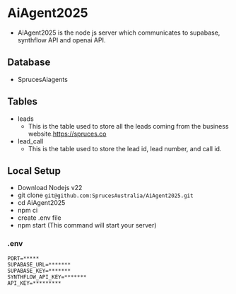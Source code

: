 # AiAgent2025 
- AiAgent2025 is the node js server which communicates to supabase, synthflow API and openai API.

## Database
- SprucesAiagents

## Tables
- leads
  - This is the table used to store all the leads coming from the business website.https://spruces.co
- lead_call
  - This is the table used to store the lead id, lead number, and call id. 

## Local Setup
- Download Nodejs v22
- git clone `git@github.com:SprucesAustralia/AiAgent2025.git`
- cd AiAgent2025
- npm ci
- create .env file
- npm start (This command will start your server)

### .env
```
PORT=*****
SUPABASE_URL=*******
SUPABASE_KEY=*******
SYNTHFLOW_API_KEY=*******
API_KEY=*********
```
